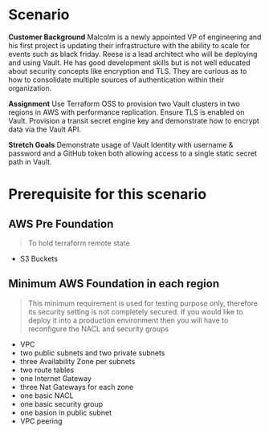 # Scenario
**Customer Background**
Malcolm is a newly appointed VP of engineering and his first project is updating their infrastructure with the ability to scale for events such as black friday. Reese is a lead architect who will be deploying and using Vault. He has good development skills but is not well educated about security concepts like encryption and TLS. They are curious as to how to consolidate multiple sources of authentication within their organization.

**Assignment**
Use Terraform OSS to provision two Vault clusters in two regions in AWS with performance replication. Ensure TLS is enabled on Vault. Provision a transit secret engine key and demonstrate how to encrypt data via the Vault API.

**Stretch Goals**
Demonstrate usage of Vault Identity with username & password and a GitHub token both allowing access to a single static secret path in Vault.

# Prerequisite for this scenario

## AWS Pre Foundation

> To hold terraform remote state

- S3 Buckets

## Minimum AWS Foundation in each region
> This minimum requirement is used for testing purpose only, therefore its security setting is not completely secured. If you would like to deploy it into a production environment then you will have to reconfigure the NACL and security groups

- VPC
- two public subnets and two private subnets
- three Availability Zone per subnets
- two route tables
- one Internet Gateway
- three Nat Gateways for each zone
- one basic NACL
- one basic security group
- one basion in public subnet
- VPC peering
